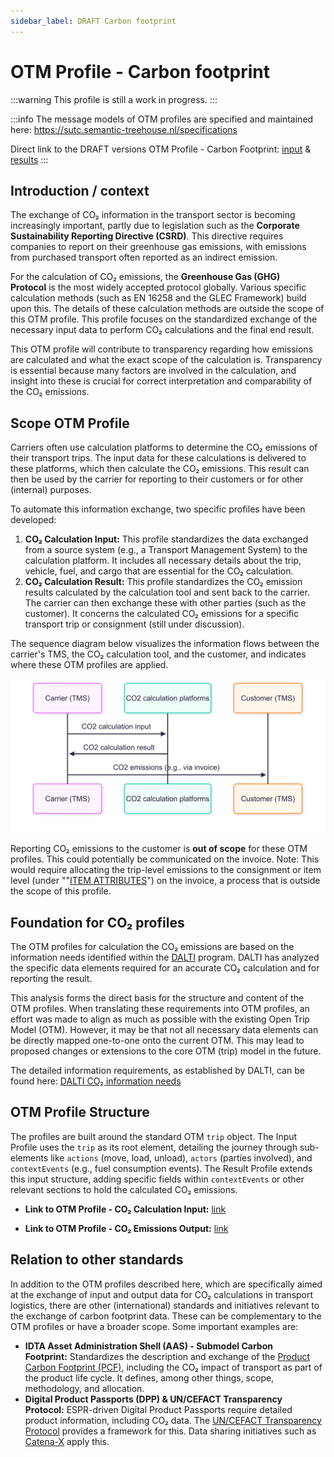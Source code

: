 ```yaml
---
sidebar_label: DRAFT Carbon footprint
---
```


# OTM Profile - Carbon footprint

:::warning
This profile is still a work in progress.
:::

:::info
The message models of OTM profiles are specified and maintained here: https://sutc.semantic-treehouse.nl/specifications

Direct link to the DRAFT versions OTM Profile - Carbon Footprint: [input](https://sutc.semantic-treehouse.nl/message-model-tree/Message_9e14bbd6-72fc-4942-915f-9c633bc95744?panes=element_tree:Message_9e14bbd6-72fc-4942-915f-9c633bc95744:ajgayz:primary) & [results](https://sutc.semantic-treehouse.nl/message-model-tree/Message_cd3ebf06-0da2-43c3-956e-1f6b75ea5981?panes=element_tree:Message_cd3ebf06-0da2-43c3-956e-1f6b75ea5981:wgyb5v:primary)
:::


## Introduction / context

The exchange of CO₂ information in the transport sector is becoming increasingly important, partly due to legislation such as the **Corporate Sustainability Reporting Directive (CSRD)**. This directive requires companies to report on their greenhouse gas emissions, with emissions from purchased transport often reported as an indirect emission.

For the calculation of CO₂ emissions, the **Greenhouse Gas (GHG) Protocol** is the most widely accepted protocol globally. Various specific calculation methods (such as EN 16258 and the GLEC Framework) build upon this. The details of these calculation methods are outside the scope of this OTM profile. This profile focuses on the standardized exchange of the necessary input data to perform CO₂ calculations and the final end result.

This OTM profile will contribute to transparency regarding how emissions are calculated and what the exact scope of the calculation is. Transparency is essential because many factors are involved in the calculation, and insight into these is crucial for correct interpretation and comparability of the CO₂ emissions.

## Scope OTM Profile

Carriers often use calculation platforms to determine the CO₂ emissions of their transport trips. The input data for these calculations is delivered to these platforms, which then calculate the CO₂ emissions. This result can then be used by the carrier for reporting to their customers or for other (internal) purposes.

To automate this information exchange, two specific profiles have been developed:

1. **CO₂ Calculation Input:** This profile standardizes the data exchanged from a source system (e.g., a Transport Management System) to the calculation platform. It includes all necessary details about the trip, vehicle, fuel, and cargo that are essential for the CO₂ calculation.
2. **CO₂ Calculation Result:** This profile standardizes the CO₂ emission results calculated by the calculation tool and sent back to the carrier. The carrier can then exchange these with other parties (such as the customer). It concerns the calculated CO₂ emissions for a specific transport trip or consignment (still under discussion).

The sequence diagram below visualizes the information flows between the carrier's TMS, the CO₂ calculation tool, and the customer, and indicates where these OTM profiles are applied.

![](./sequence-diagram-carbon-footprint.png)


Reporting CO₂ emissions to the customer is **out of scope** for these OTM profiles. This could potentially be communicated on the invoice. Note: This would require allocating the trip-level emissions to the consignment or item level (under ""[ITEM ATTRIBUTES](https://stpe.semantic-treehouse.nl/message-model-tree/Message_1528564716_00391504?panes=element_tree:Message_1528564716_00391504:zst27c:primary&details=element:Element_1528564930_00038185:zst27c)") on the invoice, a process that is outside the scope of this profile.

## Foundation for CO₂ profiles

The OTM profiles for calculation the CO₂ emissions are based on the information needs identified within the [DALTI](https://www.dalti.nl/) program. DALTI has analyzed the specific data elements required for an accurate CO₂ calculation and for reporting the result.

This analysis forms the direct basis for the structure and content of the OTM profiles. When translating these requirements into OTM profiles, an effort was made to align as much as possible with the existing Open Trip Model (OTM). However, it may be that not all necessary data elements can be directly mapped one-to-one onto the current OTM. This may lead to proposed changes or extensions to the core OTM (trip) model in the future.

The detailed information requirements, as established by DALTI, can be found here: <a href="/documents/DALTI_Uniforme_kernset_CO2e.xlsx" target="_blank">DALTI CO₂ information needs</a>


## OTM Profile Structure 

The profiles are built around the standard OTM `trip` object. The Input Profile uses the `trip` as its root element, detailing the journey through sub-elements like `actions` (move, load, unload), `actors` (parties involved), and `contextEvents` (e.g., fuel consumption events). The Result Profile extends this input structure, adding specific fields within `contextEvents` or other relevant sections to hold the calculated CO₂ emissions.


- **Link to OTM Profile - CO₂ Calculation Input:**  [link](https://sutc.semantic-treehouse.nl/message-model-tree/Message_9e14bbd6-72fc-4942-915f-9c633bc95744?panes=element_tree:Message_9e14bbd6-72fc-4942-915f-9c633bc95744:y700pg:primary)
    
- **Link to OTM Profile - CO₂ Emissions Output:**  [link](https://sutc.semantic-treehouse.nl/message-model-tree/Message_cd3ebf06-0da2-43c3-956e-1f6b75ea5981?panes=element_tree:Message_cd3ebf06-0da2-43c3-956e-1f6b75ea5981:znyahv:primary)
    
## Relation to other standards

In addition to the OTM profiles described here, which are specifically aimed at the exchange of input and output data for CO₂ calculations in transport logistics, there are other (international) standards and initiatives relevant to the exchange of carbon footprint data. These can be complementary to the OTM profiles or have a broader scope. Some important examples are:

- **IDTA Asset Administration Shell (AAS) - Submodel Carbon Footprint:** Standardizes the description and exchange of the [Product Carbon Footprint (PCF)](https://industrialdigitaltwin.org/wp-content/uploads/2024/01/IDTA-2023-0-9-_Submodel_CarbonFootprint.pdf), including the CO₂ impact of transport as part of the product life cycle. It defines, among other things, scope, methodology, and allocation.
- **Digital Product Passports (DPP) & UN/CEFACT Transparency Protocol:** ESPR-driven Digital Product Passports require detailed product information, including CO₂ data. The [UN/CEFACT Transparency Protocol](https://uncefact.github.io/spec-untp/docs/specification/DigitalProductPassport/) provides a framework for this. Data sharing initiatives such as [Catena-X](https://catena-x.net/) apply this.